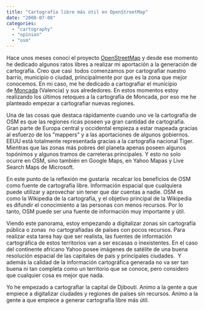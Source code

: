 ```yaml
---
title: "Cartografía libre más útil en OpenStreetMap"
date: "2008-07-08"
categories: 
  - "cartography"
  - "opinion"
  - "osm"
---
```


Hace unos meses conocí el proyecto [OpenStreetMap](http://www.openstreetmap.org/) y desde ese momento he dedicado algunos ratos libres a realizar mi aportación a la generación de cartografía. Creo que casi  todos comenzamos por cartografiar nuestro barrio, municipio o ciudad, principalmente por que es la zona que mejor conocemos. En mi caso, me he dedicado a cartografiar el municipio de [Moncada](http://www.openstreetmap.org/?lat=39.5528&lon=-0.3954&zoom=14&layers=B00FT) (Valencia) y sus alrededores. En estos momentos estoy realizando los últimos retoques a la cartografía de Moncada, por eso me he planteado empezar a cartografiar nuevas regiones.

Una de las cosas que destaca rápidamente cuando uno ve la cartografía de OSM es que las regiones ricas poseen ya gran cantidad de cartografía. Gran parte de Europa central y occidental empieza a estar mapeada gracias al esfuerzo de los "mappers" y a las aportaciones de algunos gobiernos. EEUU está totalmente representada gracias a la cartografía nacional Tiger.  Mientras que las zonas más pobres del planeta apenas poseen algunos topónimos y algunos tramos de carreteras principales. Y esto no solo ocurre en OSM, sino también en Google Maps, en Yahoo Mapas y Live Search Maps de Microsoft.

En este punto de la reflexión me gustaría  recalcar los beneficios de OSM como fuente de cartografía libre. Información espacial que cualquiera puede utilizar y aprovechar sin tener que dar cuentas a nadie. OSM es como la Wikipedia de la cartografía, y el objetivo principal de la Wikipedia es difundir el conocimiento a las personas con menos recursos. Por lo tanto, OSM puede ser una fuente de información muy importante y útil.

Viendo este panorama, estoy empezando a digitalizar zonas sin cartografía pública o zonas  no cartografiadas de países con pocos recursos. Para realizar esta tarea hay que ser realista, las fuentes de información cartográfica de estos territorios van a ser escasas o inexistentes. En el caso del continente africano Yahoo posee imágenes de satélite de una buena resolución espacial de las capitales de país y principales ciudades.  Y además la calidad de la información cartográfica generada no va ser tan buena ni tan completa como un territorio que se conoce, pero considero que cualquier cosa es mejor que nada.

Yo he empezado a cartografiar la capital de Djibouti. Animo a la gente a que empiece a digitalizar ciudades y regiones de países sin recursos. Animo a la gente a que empiece a generar cartografía libre más útil.

